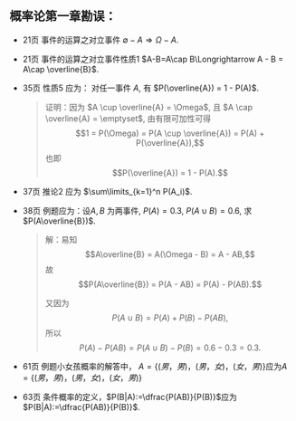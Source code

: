## 概率论第一章勘误：

- 21页 事件的运算之对立事件 $\emptyset -A \Longrightarrow \Omega -A$.

- 21页 事件的运算之对立事件性质1 $A-B=A\cap B\Longrightarrow A - B = A\cap \overline{B}$.

- 35页 性质5 应为： 对任一事件 $A$, 有 $P(\overline{A}) = 1 - P(A)$.

  > 证明：因为 $A \cup \overline{A} = \Omega$, 且 $A \cap \overline{A} = \emptyset$,  由有限可加性可得
  > $$1 = P(\Omega) = P(A \cup \overline{A}) = P(A) + P(\overline{A}),$$
  > 也即
  > $$P(\overline{A}) = 1 - P(A).$$

- 37页 推论2 应为 $\sum\limits_{k=1}^n P(A_i)$.

- 38页 例题应为：设$A, B$ 为两事件, $P(A) = 0.3$, $P(A \cup  B) = 0.6$, 求 $P(A\overline{B})$.

  > 解：易知
  > 	$$A\overline{B} = A(\Omega - B) = A - AB,$$
  > 故 
  > $$P(A\overline{B}) = P(A - AB) = P(A) - P(AB).$$
  >
  > 又因为 $$P(A \cup  B) = P(A) + P(B) - P(AB),$$ 
  > 所以
  > $$P(A) - P(AB) = P(A \cup  B) - P(B) = 0.6 - 0.3 = 0.3.$$

- 61页 例题小女孩概率的解答中， $A=\{(男，男)，(男，女)，(女，男)\}$应为$A=\{(男，男)，(男，女)，(女，男)\}$

- 63页 条件概率的定义，$P(B|A):=\dfrac{P(AB)}{P(B)}$应为 $P(B|A):=\dfrac{P(AB)}{P(B)}$.